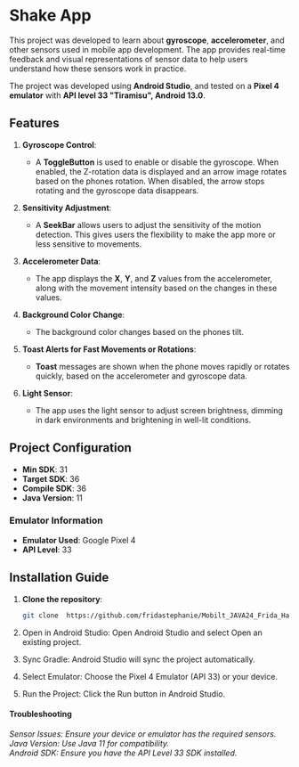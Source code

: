 # Shake App

This project was developed to learn about **gyroscope**, **accelerometer**, and other sensors used in mobile app development. The app provides real-time feedback and visual representations of sensor data to help users understand how these sensors work in practice.

The project was developed using **Android Studio**, and tested on a **Pixel 4 emulator** with **API level 33 "Tiramisu", Android 13.0**.

## Features

1. **Gyroscope Control**:  
   - A **ToggleButton** is used to enable or disable the gyroscope. When enabled, the Z-rotation data is displayed and an arrow image rotates based on the phones rotation. When disabled, the arrow stops rotating and the gyroscope data disappears.

2. **Sensitivity Adjustment**:  
   - A **SeekBar** allows users to adjust the sensitivity of the motion detection. This gives users the flexibility to make the app more or less sensitive to movements.

3. **Accelerometer Data**:  
   - The app displays the **X**, **Y**, and **Z** values from the accelerometer, along with the movement intensity based on the changes in these values.

4. **Background Color Change**:  
   - The background color changes based on the phones tilt.

5. **Toast Alerts for Fast Movements or Rotations**:  
   - **Toast** messages are shown when the phone moves rapidly or rotates quickly, based on the accelerometer and gyroscope data.

6. **Light Sensor**:  
   - The app uses the light sensor to adjust screen brightness, dimming in dark environments and brightening in well-lit conditions.

## Project Configuration

- **Min SDK**: 31
- **Target SDK**: 36
- **Compile SDK**: 36
- **Java Version**: 11

### Emulator Information
- **Emulator Used**: Google Pixel 4
- **API Level**: 33

## Installation Guide

1. **Clone the repository**:
   ```bash
   git clone  https://github.com/fridastephanie/Mobilt_JAVA24_Frida_Hassel_Shakev4.git

2. Open in Android Studio:
Open Android Studio and select Open an existing project.

3. Sync Gradle:
Android Studio will sync the project automatically.

4. Select Emulator:
Choose the Pixel 4 Emulator (API 33) or your device.

5. Run the Project:
Click the Run button in Android Studio.

#### Troubleshooting
*Sensor Issues: Ensure your device or emulator has the required sensors.    
Java Version: Use Java 11 for compatibility.  
Android SDK: Ensure you have the API Level 33 SDK installed.*
